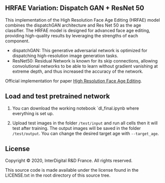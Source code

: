 ## HRFAE Variation: Dispatch GAN + ResNet 50


This implementation of the High Resolution Face Age Editing (HRFAE) model combines the dispatchGAN architecture and Res Net 50 as the age classifier. The HRFAE model is designed for advanced face age editing, providing high-quality results by leveraging the strengths of each component.

- dispatchGAN: This generative adversarial network is optimized for dispatching high-resolution image generation tasks.
- ResNet50: Residual Network is known for its skip connections, allowing convolutional networks to be able to learn without gradient vanishing at extreme depth, and thus increased the accuracy of the network.


Official implementation for paper [High Resolution Face Age Editing](https://arxiv.org/pdf/2005.04410.pdf).

## Load and test pretrained network 

1. You can download the working notebook `dl_final.ipynb  where everything is set up.

2. Upload test images in the folder `/test/input` and run all cells then it will test after training. The output images will be saved in the folder `/test/output`. You can change the desired target age with `--target_age`.

## License

Copyright © 2020, InterDigital R&D France. All rights reserved.

This source code is made available under the license found in the LICENSE.txt in the root directory of this source tree.




